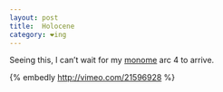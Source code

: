 ```yaml
---
layout: post
title:  Holocene
category: ❤ing
---
```


Seeing this, I can’t wait for my [monome][monome] arc 4 to arrive.

{% embedly http://vimeo.com/21596928 %}

[monome]: http://monome.org